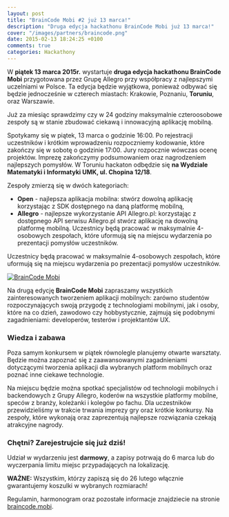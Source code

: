 ```yaml
---
layout: post
title: "BrainCode Mobi #2 już 13 marca!"
description: "Druga edycja hackathonu BrainCode Mobi już 13 marca!"
cover: "/images/partners/braincode.png"
date: 2015-02-13 18:24:25 +0100
comments: true
categories: Hackathony
---
```

W **piątek 13 marca 2015r.** wystartuje **druga edycja hackathonu BrainCode Mobi** przygotowana przez Grupę Allegro przy współpracy z najlepszymi uczelniami w Polsce. Ta edycja będzie wyjątkowa, ponieważ odbywać się będzie jednocześnie w czterech miastach: Krakowie, Poznaniu, **Toruniu**, oraz Warszawie.

Już za miesiąc sprawdzimy czy w 24 godziny maksymalnie czteroosobowe zespoły są w stanie zbudować ciekawą i innowacyjną aplikację mobilną.

Spotykamy się w piątek, 13 marca o godzinie 16:00. Po rejestracji uczestników i krótkim wprowadzeniu rozpoczniemy kodowanie, które zakończy się w sobotę o godzinie 17:00. Jury rozpocznie wówczas ocenę projektów. Imprezę zakończymy podsumowaniem oraz nagrodzeniem najlepszych pomysłów. W Toruniu hackaton odbędzie się **na Wydziale Matematyki i Informatyki UMK, ul. Chopina 12/18**. <!-- more -->

Zespoły zmierzą się w dwóch kategoriach:

* **Open** - najlepsza aplikacja mobilna: stwórz dowolną aplikację korzystając z SDK dostępnego na daną platformę mobilną,
* **Allegro** - najlepsze wykorzystanie API Allegro.pl: korzystając z dostępnego API serwisu Allegro.pl stwórz aplikację na dowolną platformę mobilną.
Uczestnicy będą pracować w maksymalnie 4-osobowych zespołach, które uformują się na miejscu wydarzenia po prezentacji pomysłów uczestników.

Uczestnicy będą pracować w maksymalnie 4-osobowych zespołach, które uformują się na miejscu wydarzenia po prezentacji pomysłów uczestników.

<div class="row text-center" style="margin-bottom:10px;">
  <div class="col-md-12">
    <a class="no-text-decoration" href="http://braincode.mobi" target="_blank">
      <img class="no-border" src="{{ root_url }}/images/partners/braincode.png" alt="BrainCode Mobi" />
    </a>
  </div>
</div>

Na drugą edycję **BrainCode Mobi** zapraszamy wszystkich zainteresowanych tworzeniem aplikacji mobilnych: zarówno studentów rozpoczynających swoją przygodę z technologiami mobilnymi, jak i osoby, które na co dzień, zawodowo czy hobbystycznie, zajmują się podobnymi zagadnieniami: developerów, testerów i projektantów UX.

### Wiedza i zabawa

Poza samym konkursem w piątek równolegle planujemy otwarte warsztaty. Będzie można zapoznać się z zaawansowanymi zagadnieniami dotyczącymi tworzenia aplikacji dla wybranych platform mobilnych oraz poznać inne ciekawe technologie.

Na miejscu będzie można spotkać specjalistów od technologii mobilnych i backendowych z Grupy Allegro, koderów na wszystkie platformy mobilne, speców z branży, koleżanki i kolegów po fachu. Dla uczestników przewidzieliśmy w trakcie trwania imprezy gry oraz krótkie konkursy.
Na zespoły, które wykonają oraz zaprezentują najlepsze rozwiązania czekają atrakcyjne nagrody.

### Chętni? Zarejestrujcie się już dziś!

Udział w wydarzeniu jest **darmowy**, a zapisy potrwają do 6 marca lub do wyczerpania limitu miejsc przypadających na lokalizację.

**WAŻNE:** Wszystkim, którzy zapiszą się do 26 lutego włącznie gwarantujemy koszulki w wybranych rozmiarach!

Regulamin, harmonogram oraz pozostałe informacje znajdziecie na stronie <a href="http://braincode.mobi" target="_blank">braincode.mobi</a>.